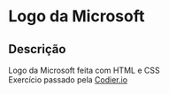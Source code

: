 # Logo da Microsoft

## Descrição

Logo da Microsoft feita com HTML e CSS  
Exercício passado pela [Codier.io](https://codier.io/)
